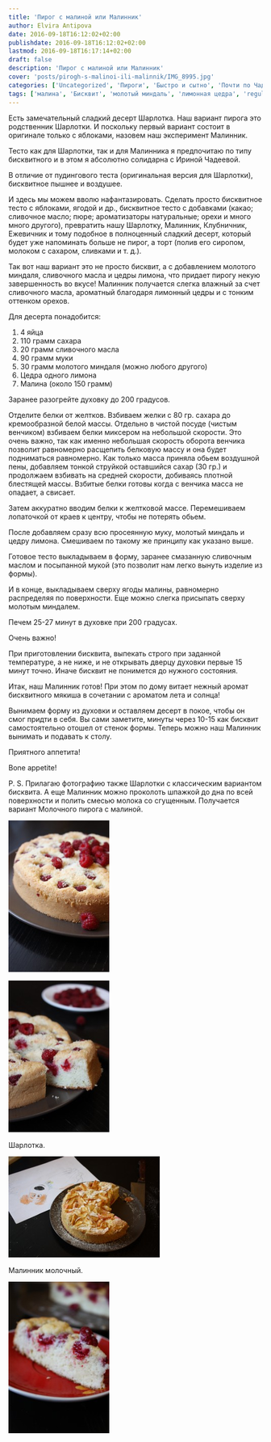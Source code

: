 ```yaml
---
title: 'Пирог с малиной или Малинник'
author: Elvira Antipova
date: 2016-09-18T16:12:02+02:00
publishdate: 2016-09-18T16:12:02+02:00
lastmod: 2016-09-18T16:17:14+02:00
draft: false
description: 'Пирог с малиной или Малинник'
cover: 'posts/pirogh-s-malinoi-ili-malinnik/IMG_8995.jpg'
categories: ['Uncategorized', 'Пироги', 'Быстро и сытно', 'Почти по Чадейке', 'Ягодно-фруктово', 'Бисквит', 'Basic posts']
tags: ['малина', 'Бисквит', 'молотый миндаль', 'лимонная цедра', 'regular']
---
```



Есть замечательный сладкий десерт Шарлотка. Наш вариант пирога это родственник Шарлотки. И поскольку первый вариант состоит в оригинале только с яблоками, назовем наш эксперимент Малинник.
 
Тесто как для Шарлотки, так и для Малинника я предпочитаю по типу бисквитного и в этом я абсолютно солидарна с Ириной Чадеевой.
 
В отличие от пудингового теста (оригинальная версия для Шарлотки), бисквитное пышнее и воздушее.
 
И здесь мы можем вволю нафантазировать. Сделать просто бисквитное тесто с яблоками, ягодой и др., бисквитное тесто с добавками (какао; сливочное масло; пюре; ароматизаторы натуральные; орехи и много много другого), превратить нашу Шарлотку, Малинник, Клубничник, Ежевичник и тому подобное в полноценный сладкий десерт, который будет уже напоминать больше не пирог, а торт (полив его сиропом, молоком с сахаром, сливками и т. д.).
 
Так вот наш вариант это не просто бисквит, а с добавлением молотого миндаля, сливочного масла и цедры лимона, что придает пирогу некую завершенность во вкусе! Малинник получается слегка влажный за счет сливочного масла, ароматный благодаря лимонный цедры и с тонким оттенком орехов.
 
Для десерта понадобится:
 
1. 4 яйца
1. 110 грамм сахара
1. 20 грамм сливочного масла
1. 90 грамм муки
1. 30 грамм молотого миндаля (можно любого другого)
1. Цедра одного лимона
1. Малина (около 150 грамм)

 
Заранее разогрейте духовку до 200 градусов.
 
Отделите белки от желтков. Взбиваем желки с 80 гр. сахара до кремообразной белой массы. Отдельно в чистой посуде (чистым венчиком) взбиваем белки миксером на небольшой скорости. Это очень важно, так как именно небольшая скорость оборота венчика позволит равномерно расщепить белковую массу и она будет подниматься равномерно. Как только масса приняла обьем воздушной пены, добавляем тонкой струйкой оставшийся сахар (30 гр.) и продолжаем взбивать на средней скорости, добиваясь плотной блестящей массы. Взбитые белки готовы когда с венчика масса не опадает, а свисает.
 
Затем аккуратно вводим белки к желтковой массе. Перемешиваем лопаточкой от краев к центру, чтобы не потерять обьем.
 
После добавляем сразу всю просеянную муку, молотый миндаль и цедру лимона. Смешиваем по такому же принципу как указано выше.
 
Готовое тесто выкладываем в форму, заранее смазанную сливочным маслом и посыпанной мукой (это позволит нам легко вынуть изделие из формы).
 
И в конце, выкладываем сверху ягоды малины, равномерно распределяя по поверхности. Еще можно слегка присыпать сверху молотым миндалем.
 
Печем 25-27 минут в духовке при 200 градусах.
 
Очень важно!
 
При приготовлении бисквита, выпекать строго при заданной температуре, а не ниже, и не открывать дверцу духовки первые 15 минут точно. Иначе бисквит не понимется до нужного состояния.
 
Итак, наш Малинник готов! При этом по дому витает нежный аромат бисквитного мякиша в сочетании с ароматом лета и солнца!
 
Вынимаем форму из духовки и оставляем десерт в покое, чтобы он смог придти в себя. Вы сами заметите, минуты через 10-15 как бисквит самостоятельно отошел от стенок формы. Теперь можно наш Малинник вынимать и подавать к столу.
 
Приятного аппетита!
 
Bone appetite!
 
P. S. Прилагаю фотографию также Шарлотки с классическим вариантом бисквита. А еще Малинник можно проколоть шпажкой до дна по всей поверхности и полить смесью молока со сгущенным. Получается вариант Молочного пирога с малиной.
 
[![img_8998](IMG_8998-e1474196592152-200x300.jpg)](IMG_8998-e1474196592152.jpg)
 
[![img_9008](IMG_9008-e1474196722912-200x300.jpg)](IMG_9008-e1474196722912.jpg)
 
Шарлотка.
 
[![img_8823](IMG_8823-300x200.jpg)](IMG_8823.jpg)
 
Малинник молочный.
 
[![img_9027](IMG_9027-e1474197105116-200x300.jpg)](IMG_9027-e1474197105116.jpg)

